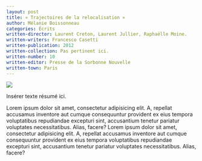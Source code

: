 ```yaml
---
layout: post
title: « Trajectoires de la relocalisation »
author: Mélanie Boissonneau
categories: Écrits
written-director: Laurent Creton, Laurent Jullier, Raphaëlle Moine.
written-writers: Francesco Casetti
written-publication: 2012
written-collection: Pas pertinent ici.
written-number: 10
written-editor: Presse de la Sorbonne Nouvelle
written-town: Paris
---
```


<img src="../images/livre-02.jpg" />

Insérer texte résumé ici.

Lorem ipsum dolor sit amet, consectetur adipisicing elit. A, repellat accusamus inventore aut cumque consequuntur provident ex eius tempora voluptatibus repudiandae excepturi sint, accusantium tenetur pariatur voluptates necessitatibus. Alias, facere? 
Lorem ipsum dolor sit amet, consectetur adipisicing elit. A, repellat accusamus inventore aut cumque consequuntur provident ex eius tempora voluptatibus repudiandae excepturi sint, accusantium tenetur pariatur voluptates necessitatibus. Alias, facere?
		



